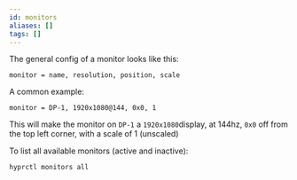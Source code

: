 ```yaml
---
id: monitors
aliases: []
tags: []
---
```


The general config of a monitor looks like this:

```hyper Lang
monitor = name, resolution, position, scale
```

A common example:

```hypr Lang
monitor = DP-1, 1920x1080@144, 0x0, 1
```

  This will make the monitor on `DP-1` a `1920x1080`display, at 144hz, `0x0` off
  from the top left corner, with a scale of 1 (unscaled)

To list all available monitors (active and inactive):

```hyper Lang
hyprctl monitors all
```
